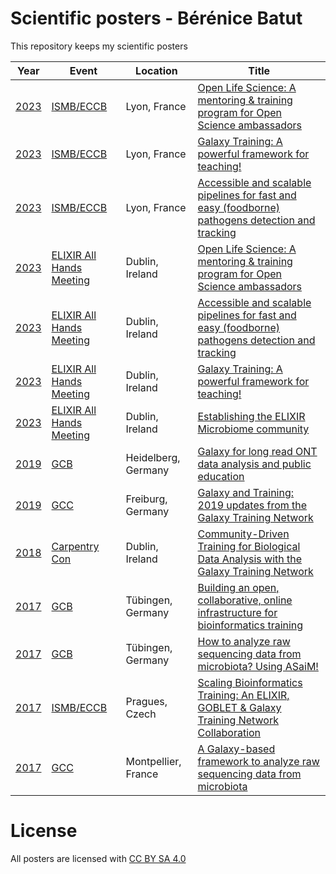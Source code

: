 Scientific posters - Bérénice Batut
===================================

This repository keeps my scientific posters


Year | Event | Location | Title
--- | --- | --- | ---
[2023](23/) | [ISMB/ECCB](https://www.iscb.org/ismbeccb2023) | Lyon, France | [Open Life Science: A mentoring & training program for Open Science ambassadors](23/06_elixir_ahm_ols)
[2023](23/) | [ISMB/ECCB](https://www.iscb.org/ismbeccb2023) | Lyon, France | [Galaxy Training: A powerful framework for teaching!](23/06_elixir_ahm_gtn)
[2023](23/) | [ISMB/ECCB](https://www.iscb.org/ismbeccb2023) | Lyon, France | [Accessible and scalable pipelines for fast and easy (foodborne) pathogens detection and tracking](23/06_elixir_ahm_pathogen_detection)
[2023](23/) | [ELIXIR All Hands Meeting](https://elixir-europe.org/events/elixir-all-hands-2023) | Dublin, Ireland | [Open Life Science: A mentoring & training program for Open Science ambassadors](23/06_elixir_ahm_ols)
[2023](23/) | [ELIXIR All Hands Meeting](https://elixir-europe.org/events/elixir-all-hands-2023) | Dublin, Ireland | [Accessible and scalable pipelines for fast and easy (foodborne) pathogens detection and tracking](23/06_elixir_ahm_pathogen_detection)
[2023](23/) | [ELIXIR All Hands Meeting](https://elixir-europe.org/events/elixir-all-hands-2023) | Dublin, Ireland | [Galaxy Training: A powerful framework for teaching!](23/06_elixir_ahm_gtn)
[2023](23/) | [ELIXIR All Hands Meeting](https://elixir-europe.org/events/elixir-all-hands-2023) | Dublin, Ireland | [Establishing the ELIXIR Microbiome community](23/06_elixir_ahm_microbiome)
[2019](19/) | [GCB](http://www.gcb2019.de/) | Heidelberg, Germany | [Galaxy for long read ONT data analysis and public education](19/09_gcb)
[2019](19/) | [GCC](https://galaxyproject.org/events/gcc2019/) | Freiburg, Germany | [Galaxy and Training: 2019 updates from the Galaxy Training Network](19/07_gcc)
[2018](18/) | [Carpentry Con](http://www.carpentrycon.org/) | Dublin, Ireland | [Community-Driven Training for Biological Data Analysis with the Galaxy Training Network](18/06_carpentrycon_gtn)
[2017](17/) | [GCB](http://www.gcb2017.de/) | Tübingen, Germany | [Building an open, collaborative, online infrastructure for bioinformatics training](17/09_gcb_gtn)
[2017](17/) | [GCB](http://www.gcb2017.de/) | Tübingen, Germany | [How to analyze raw sequencing data from microbiota? Using ASaiM!](17/09_gcb_asaim)
[2017](17/) | [ISMB/ECCB](https://www.iscb.org/ismbeccb2017) | Pragues, Czech | [Scaling Bioinformatics Training: An ELIXIR, GOBLET & Galaxy Training Network Collaboration](17/07_eccb_gtn)
[2017](17/) | [GCC](https://gcc2017.sciencesconf.org/) | Montpellier, France | [A Galaxy-based framework to analyze raw sequencing data from microbiota](17/06_gcc_asaim)

# License

All posters are licensed with [CC BY SA 4.0](http://creativecommons.org/licenses/by-sa/4.0/)

